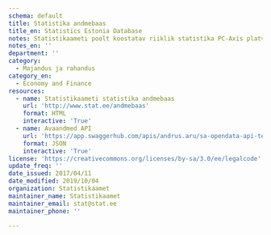```yaml
---
schema: default
title: Statistika andmebaas
title_en: Statistics Estonia Database
notes: Statistikaameti poolt koostatav riiklik statistika PC-Axis platvormil.  Plaanis on lähiajal uuendada kogu süsteemi platvorm ja teha kõik andmestikud kättesaadavaks masinloetavalt.
notes_en: ''
department: ''
category:
  - Majandus ja rahandus
category_en:
  - Economy and Finance
resources:
  - name: Statistikaameti statistika andmebaas
    url: 'http://www.stat.ee/andmebaas'
    format: HTML
    interactive: 'True'
  - name: Avaandmed API
    url: 'https://app.swaggerhub.com/apis/andrus.aru/sa-opendata-api-test/0.0.1'
    format: JSON
    interactive: 'True'
license: 'https://creativecommons.org/licenses/by-sa/3.0/ee/legalcode'
update_freq: ''
date_issued: 2017/04/11
date_modified: 2019/10/04
organization: Statistikaamet
maintainer_name: Statistikaamet
maintainer_email: stat@stat.ee
maintainer_phone: ''

---
```

